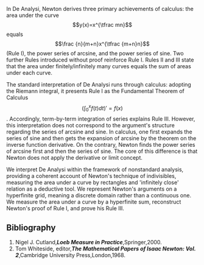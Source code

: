 



In De Analysi, Newton derives three primary achievements of calculus:  the area under the curve $$y(x)=x^{\tfrac mn}$$ equals $$\frac {n}{m+n}x^{\tfrac {m+n}n}$$  (Rule I), the power series of arcsine, and the power series of sine. Two further Rules introduced without proof reinforce Rule I. Rules II and III state that the area under finitely/infinitely many curves equals the sum of areas under each curve.

The standard interpretation of De Analysi runs through calculus: adopting the Riemann integral, it presents Rule I as the Fundamental Theorem of Calculus $$(\int_0^x f(t)dt)'=f(x)$$. Accordingly, term-by-term integration of series explains Rule III. However, this interpretation does not correspond to the argument's structure regarding the series of arcsine and sine. 
 In calculus,  one first expands the series of sine and then gets the expansion of arcsine by the theorem on the inverse function derivative. On the contrary,  Newton finds the power series of arcsine first and then the series of sine. The core of this difference is that Newton does not apply the derivative or limit concept.

We interpret De Analysi within the framework of nonstandard analysis, providing a coherent account of Newton's technique of indivisibles, measuring the area under a curve by rectangles and 'infinitely close' relation as a deductive tool.   We represent Newton's arguments on a hyperfinite grid, meaning a discrete domain rather than a continuous one. We measure the area under a curve by a hyperfinite sum, reconstruct Newton's proof of Rule I, and prove his Rule III.


## Bibliography









1. Nigel J. Cutland,**_Loeb Measure in Practice_**,Springer,2000.
2. Tom Whiteside, editor,**_The Mathematical Papers of Isaac Newton: Vol. 2_**,Cambridge University Press,London,1968.





